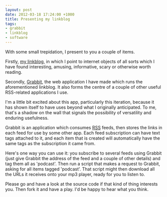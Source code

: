 ```yaml
--- 
layout: post
date: 2012-03-18 17:24:00 +1000
title: Presenting my linkblog
tags: 
- grabbit
- linkblog
- software
---
```

With some small trepidation, I present to you a couple of items. 

Firstly, <a href="http://links.lucasrichter.id.au/">my linkblog</a>, in which I point to internet objects of all sorts which I have found interesting, amusing, informative, scary or otherwise worth reading.

Secondly, <a href="http://github.com/lucaswilric/grabbit/">Grabbit</a>, the web application I have made which runs the aforementioned linkblog. It also forms the centre of a couple of other useful RSS-related applications I use.

I'm a little bit excited about this app, particularly this iteration, because it has shown itself to have uses beyond what I originally anticipated. To me, that's a shadow on the wall that signals the possibility of versatility and enduring usefulness.

Grabbit is an application which consumes <a href="http://www.whatisrss.com/" title="What is RSS?">RSS</a> feeds, then stores the links in each feed for use by some other app. Each feed subscription can have text tags attached to it, and each item that is created will automatically have the same tags as the subscription it came from.

Here's one way you can use it: you subscribe to several feeds using Grabbit (just give Grabbit the address of the feed and a couple of other details) and tag them all as 'podcast'. Then run a script that makes a request to Grabbit, asking for all items tagged 'podcast'. That script might then download all the URLs it receives onto your mp3 player, ready for you to listen to.

Please go and have a look at the source code if that kind of thing interests you. Then fork it and have a play. I'd be happy to hear what you think.
